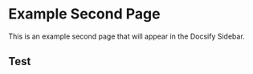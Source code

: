 # Example Second Page

This is an example second page that will appear in the Docsify Sidebar.

## Test
